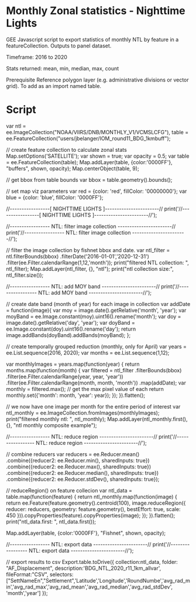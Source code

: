 # Monthly Zonal statistics - Nighttime Lights

GEE Javascript script to export statistics of monthly NTL by feature in a featureCollection. Outputs to panel dataset. 

Timeframe: 2016 to 2020

Stats returned: mean, min, median, max, count

Prerequisite
Reference polygon layer (e.g. administrative divisions or vector grid). To add as an import named table.

# Script

var ntl = ee.ImageCollection("NOAA/VIIRS/DNB/MONTHLY_V1/VCMSLCFG"),
    table = ee.FeatureCollection("users/jbelanger/IOM_round11_BDG_1kmbuff");

// create feature collection to calculate zonal stats 
Map.setOptions('SATELLITE'); 
var shown = true;
var opacity = 0.5;
var table = ee.FeatureCollection(table);
Map.addLayer(table, {color:'0000FF'}, "buffers", shown, opacity);
Map.centerObject(table, 9);

// get bbox from table bounds
var bbox = table.geometry().bounds();

// set map viz parameters
var red = {color: 'red', fillColor: '00000000'};
var blue = {color: 'blue', fillColor: '0000FF'};


//-----------------[ NIGHTTIME LIGHTS ]-----------------------//
print('//-----------------[ NIGHTTIME LIGHTS ]-----------------------//');


//----------------- NTL: filter image collection -----------------------//
print('//----------------- NTL: filter image collection -----------------------//');

// filter the image collection by fishnet bbox and date.
var ntl_filter = ntl.filterBounds(bbox)
    .filterDate('2016-01-01','2020-12-31')
    .filter(ee.Filter.calendarRange(1,12,'month'));
print("filtered NTL collection: ", ntl_filter);
Map.addLayer(ntl_filter, {}, "ntl");
print("ntl collection size:", ntl_filter.size());

//----------------- NTL: add MOY band -----------------------// 
print('//----------------- NTL: add MOY band -----------------------//');

// create date band (month of year) for each image in collection
var addDate = function(image){
  var moy = image.date().getRelative('month', 'year');
  var moyBand = ee.Image.constant(moy).uint16().rename('month');
  var doy = image.date().getRelative('day', 'year');
  var doyBand = ee.Image.constant(doy).uint16().rename('day');
  return image.addBands(doyBand).addBands(moyBand);
};

// create temporally grouped reduction (monthly, only for April)
var years = ee.List.sequence(2016, 2020);
var months = ee.List.sequence(1,12);

var monthlyImages = years.map(function(year) {
  return months.map(function(month) {
    var filtered = ntl_filter
        .filterBounds(bbox)
        .filter(ee.Filter.calendarRange(year, year, 'year'))
        .filter(ee.Filter.calendarRange(month, month, 'month'))
        .map(addDate);
    var monthly = filtered.max(); // get the max pixel value of each 
    return monthly.set({'month': month, 'year': year});
});
}).flatten();

// we now have one image per month for the entire period of interest
var ntl_monthly = ee.ImageCollection.fromImages(monthlyImages);
print("filtered monthly ntl: ", ntl_monthly);
Map.addLayer(ntl_monthly.first(), {}, "ntl monthly composite example");

//----------------- NTL: reduce region -----------------------//
print('//----------------- NTL: reduce region -----------------------//');

// combine reducers
var reducers = ee.Reducer.mean()
  .combine({reducer2: ee.Reducer.min(), sharedInputs: true})
  .combine({reducer2: ee.Reducer.max(), sharedInputs: true})
  .combine({reducer2: ee.Reducer.median(), sharedInputs: true})
  .combine({reducer2: ee.Reducer.stdDev(), sharedInputs: true});
  
// reduceRegion() on feature collecion
var ntl_data = table.map(function(feature) {
  return ntl_monthly.map(function(image) {
    return ee.Feature(feature.geometry().centroid(100),
      image.reduceRegion({
        reducer: reducers,
        geometry: feature.geometry(),
        bestEffort: true,
        scale: 450 
      })).copyProperties(feature).copyProperties(image);
  });
}).flatten();
print("ntl_data.first: ", ntl_data.first());

Map.addLayer(table, {color:'0000FF'}, "Fishnet", shown, opacity);

//----------------- NTL: export data -----------------------//
print('//----------------- NTL: export data -----------------------//');

// export results to csv
Export.table.toDrive({
  collection:ntl_data,
  folder: "AF_Displacement",
  description:'BDG_NTL_2020_r11_1km_allvar',
  fileFormat:"CSV",
  selectors:["SettNameEn","Settlement",'Latitude','Longitude','RoundNumbe','avg_rad_min','avg_rad_max','avg_rad_mean','avg_rad_median','avg_rad_stdDev',
  'month','year']
});

